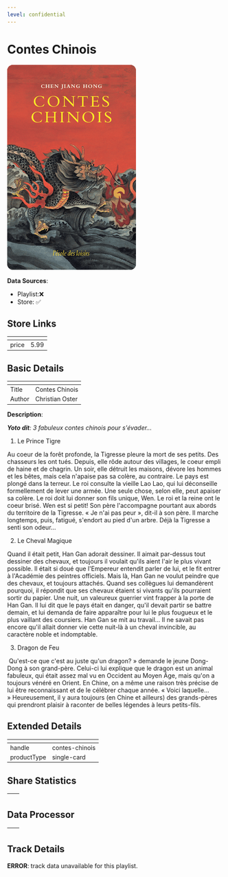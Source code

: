 ```yaml
---
level: confidential
---
```

# Contes Chinois

![card_[adArM].png](../../img/cards/card_[adArM].png)

**Data Sources**: 

- Playlist:❌
- Store: ✅


## Store Links

| <!-- --> | <!-- --> |
| - | - |
| price | 5.99 |


## Basic Details

| <!-- --> | <!-- --> |
| - | - |
| Title | Contes Chinois |
| Author | Christian Oster |

**Description**:

_**Yoto dit**: 3 fabuleux contes chinois pour s'évader..._ 

1. Le Prince Tigre

Au coeur de la forêt profonde, la Tigresse pleure la mort de ses petits. Des chasseurs les ont tués. Depuis, elle rôde autour des villages, le coeur empli de haine et de chagrin. Un soir, elle détruit les maisons, dévore les hommes et les bêtes, mais cela n'apaise pas sa colère, au contraire. Le pays est plongé dans la terreur. Le roi consulte la vieille Lao Lao, qui lui déconseille formellement de lever une armée. Une seule chose, selon elle, peut apaiser sa colère. Le roi doit lui donner son fils unique, Wen. Le roi et la reine ont le coeur brisé. Wen est si petit! Son père l'accompagne pourtant aux abords du territoire de la Tigresse. « Je n'ai pas peur », dit-il à son père. Il marche longtemps, puis, fatigué, s'endort au pied d'un arbre. Déjà la Tigresse a senti son odeur...

2. Le Cheval Magique

Quand il était petit, Han Gan adorait dessiner. Il aimait par-dessus tout dessiner des chevaux, et toujours il voulait qu'ils aient l'air le plus vivant possible. Il était si doué que l'Empereur entendit parler de lui, et le fit entrer à l'Académie des peintres officiels. Mais là, Han Gan ne voulut peindre que des chevaux, et toujours attachés. Quand ses collègues lui demandèrent pourquoi, il répondit que ses chevaux étaient si vivants qu'ils pourraient sortir du papier. Une nuit, un valeureux guerrier vint frapper à la porte de Han Gan. Il lui dit que le pays était en danger, qu'il devait partir se battre demain, et lui demanda de faire apparaître pour lui le plus fougueux et le plus vaillant des coursiers. Han Gan se mit au travail... Il ne savait pas encore qu'il allait donner vie cette nuit-là à un cheval invincible, au caractère noble et indomptable.

3. Dragon de Feu

 Qu'est-ce que c'est au juste qu'un dragon? » demande le jeune Dong-Dong à son grand-père. Celui-ci lui explique que le dragon est un animal fabuleux, qui était assez mal vu en Occident au Moyen Âge, mais qu'on a toujours vénéré en Orient. En Chine, on a même une raison très précise de lui être reconnaissant et de le célébrer chaque année. « Voici laquelle... » Heureusement, il y aura toujours (en Chine et ailleurs) des grands-pères qui prendront plaisir à raconter de belles légendes à leurs petits-fils.


## Extended Details

| <!-- --> | <!-- --> |
| - | - |
| handle | contes-chinois |
| productType | single-card |


## Share Statistics

| <!-- --> | <!-- --> |
| - | - |


## Data Processor

| <!-- --> | <!-- --> |
| - | - |


## Track Details

**ERROR**: track data unavailable for this playlist.
